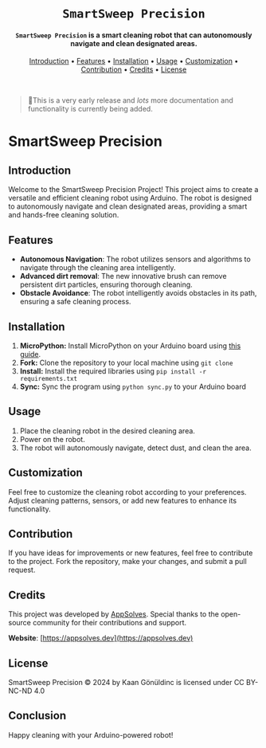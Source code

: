 <div align="center">

<dotlottie-player src="https://lottie.host/bb360b33-0036-4d27-833e-455f4cc19239/PKsEWMJjW6.json" background="transparent" speed="1" style="width: 350px; height: 350px;" loop autoplay></dotlottie-player>

# `SmartSweep Precision`

<h4><code>SmartSweep Precision</code> is a smart cleaning robot that can autonomously navigate and clean designated areas.</h4>

[Introduction](#introduction) • [Features](#features) • [Installation](#installation) • [Usage](#usage) • [Customization](#customization) • [Contribution](#contribution) • [Credits](#credits) • [License](#license)

</div>

<br />

> 👋This is a very early release and _lots_ more documentation and functionality is currently being added.

# SmartSweep Precision

## Introduction
Welcome to the SmartSweep Precision Project! This project aims to create a versatile and efficient cleaning robot using Arduino. The robot is designed to autonomously navigate and clean designated areas, providing a smart and hands-free cleaning solution.

## Features
- **Autonomous Navigation**: The robot utilizes sensors and algorithms to navigate through the cleaning area intelligently.
- **Advanced dirt removal**: The new innovative brush can remove persistent dirt particles, ensuring thorough cleaning.
- **Obstacle Avoidance**: The robot intelligently avoids obstacles in its path, ensuring a safe cleaning process.

## Installation
1. **MicroPython:** Install MicroPython on your Arduino board using [this guide](https://docs.arduino.cc/tutorials/giga-r1-wifi/giga-micropython).
2. **Fork:** Clone the repository to your local machine using `git clone`
3. **Install:** Install the required libraries using `pip install -r requirements.txt`
4. **Sync:** Sync the program using `python sync.py` to your Arduino board

## Usage
1. Place the cleaning robot in the desired cleaning area.
2. Power on the robot.
3. The robot will autonomously navigate, detect dust, and clean the area.

## Customization
Feel free to customize the cleaning robot according to your preferences. Adjust cleaning patterns, sensors, or add new features to enhance its functionality.

## Contribution
If you have ideas for improvements or new features, feel free to contribute to the project. Fork the repository, make your changes, and submit a pull request.

## Credits
This project was developed by [AppSolves](https://github.com/AppSolves). Special thanks to the open-source community for their contributions and support.

**Website**: [https://appsolves.dev](https://appsolves.dev)

## License
SmartSweep Precision © 2024 by Kaan Gönüldinc is licensed under CC BY-NC-ND 4.0 

## Conclusion

Happy cleaning with your Arduino-powered robot!